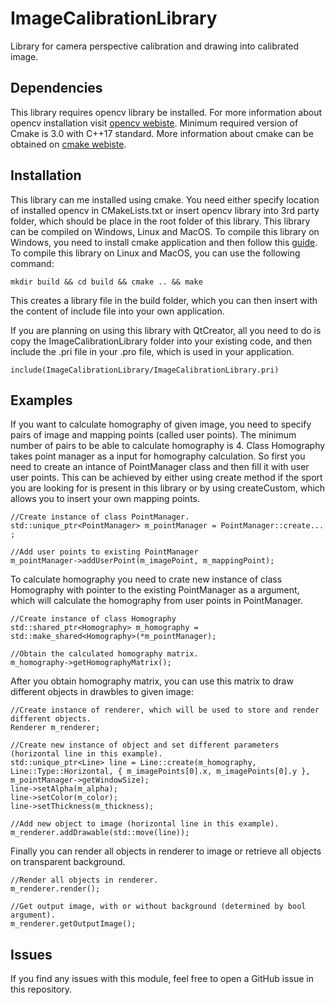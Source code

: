# ImageCalibrationLibrary
Library for camera perspective calibration and drawing into calibrated image.

## Dependencies
This library requires opencv library be installed. For more information about opencv installation visit [opencv webiste](https://opencv.org).
Minimum required version of Cmake is 3.0 with C++17 standard. More information about cmake can be obtained on [cmake webiste](https://cmake.org).

## Installation
This library can me installed using cmake. You need either specify location of installed opencv in CMakeLists.txt or insert opencv library into 3rd party folder, which should be place in the root folder of this library. This library can be compiled on Windows, Linux and MacOS. To compile this library on Windows, you need to install cmake application and then follow this [guide](https://cmake.org/runningcmake/). To compile this library on Linux and MacOS, you can use the following command: 

```
mkdir build && cd build && cmake .. && make
```

This creates a library file in the build folder, which you can then insert with the content of include file into your own application. 

If you are planning on using this library with QtCreator, all you need to do is copy the ImageCalibrationLibrary folder into your existing code, and then include the .pri file in your .pro file, which is used in your application.

```
include(ImageCalibrationLibrary/ImageCalibrationLibrary.pri)
```

## Examples
If you want to calculate homography of given image, you need to specify pairs of image and mapping points (called user points). The minimum number of pairs to be able to calculate homography is 4. Class Homography takes point manager as a input for homography calculation. So first you need to create an intance of PointManager class and then fill it with user user points. This can be achieved by either using create method if the sport you are looking for is present in this library or by using createCustom, which allows you to insert your own mapping points. 

```
//Create instance of class PointManager.
std::unique_ptr<PointManager> m_pointManager = PointManager::create... ;

//Add user points to existing PointManager 
m_pointManager->addUserPoint(m_imagePoint, m_mappingPoint);

```
To calculate homography you need to crate new instance of class Homography with pointer to the existing PointManager as a argument, which will calculate the homography from user points in PointManager.
```
//Create instance of class Homography
std::shared_ptr<Homography> m_homography = std::make_shared<Homography>(*m_pointManager);

//Obtain the calculated homography matrix.
m_homography->getHomographyMatrix();
```

After you obtain homography matrix, you can use this matrix to draw different objects in drawbles to given image:
```
//Create instance of renderer, which will be used to store and render different objects. 
Renderer m_renderer;

//Create new instance of object and set different parameters (horizontal line in this example).
std::unique_ptr<Line> line = Line::create(m_homography, Line::Type::Horizontal, { m_imagePoints[0].x, m_imagePoints[0].y }, m_pointManager->getWindowSize);
line->setAlpha(m_alpha);
line->setColor(m_color);
line->setThickness(m_thickness);

//Add new object to image (horizontal line in this example).
m_renderer.addDrawable(std::move(line));
```
Finally you can render all objects in renderer to image or retrieve all objects on transparent background.
```
//Render all objects in renderer.
m_renderer.render();

//Get output image, with or without background (determined by bool argument).
m_renderer.getOutputImage();
```

## Issues
If you find any issues with this module, feel free to open a GitHub issue in this repository. 
